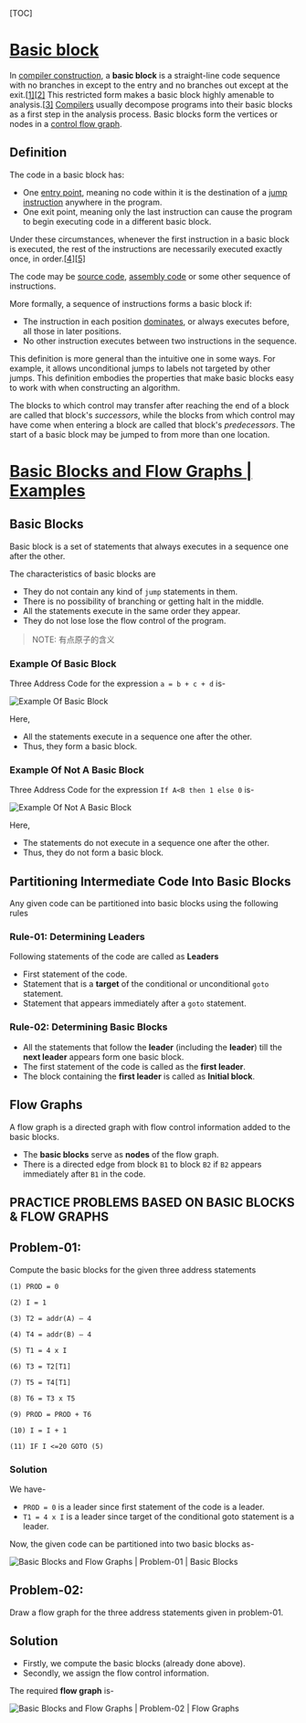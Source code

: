 [TOC]



# [Basic block](https://en.wikipedia.org/wiki/Basic_bloc)

In [compiler construction](https://en.wikipedia.org/wiki/Compiler), a **basic block** is a straight-line code sequence with no branches in except to the entry and no branches out except at the exit.[[1\]](https://en.wikipedia.org/wiki/Basic_block#cite_note-1)[[2\]](https://en.wikipedia.org/wiki/Basic_block#cite_note-2) This restricted form makes a basic block highly amenable to analysis.[[3\]](https://en.wikipedia.org/wiki/Basic_block#cite_note-3) [Compilers](https://en.wikipedia.org/wiki/Compiler) usually decompose programs into their basic blocks as a first step in the analysis process. Basic blocks form the vertices or nodes in a [control flow graph](https://en.wikipedia.org/wiki/Control_flow_graph).

## Definition

The code in a basic block has:

- One [entry point](https://en.wikipedia.org/wiki/Entry_point), meaning no code within it is the destination of a [jump instruction](https://en.wikipedia.org/wiki/Jump_instruction) anywhere in the program.
- One exit point, meaning only the last instruction can cause the program to begin executing code in a different basic block.

Under these circumstances, whenever the first instruction in a basic block is executed, the rest of the instructions are necessarily executed exactly once, in order.[[4\]](https://en.wikipedia.org/wiki/Basic_block#cite_note-4)[[5\]](https://en.wikipedia.org/wiki/Basic_block#cite_note-5)

The code may be [source code](https://en.wikipedia.org/wiki/Source_code), [assembly code](https://en.wikipedia.org/wiki/Assembly_code) or some other sequence of instructions.

More formally, a sequence of instructions forms a basic block if:

- The instruction in each position [dominates](https://en.wikipedia.org/wiki/Dominator_(graph_theory)), or always executes before, all those in later positions.
- No other instruction executes between two instructions in the sequence.

This definition is more general than the intuitive one in some ways. For example, it allows unconditional jumps to labels not targeted by other jumps. This definition embodies the properties that make basic blocks easy to work with when constructing an algorithm.

The blocks to which control may transfer after reaching the end of a block are called that block's *successors*, while the blocks from which control may have come when entering a block are called that block's *predecessors*. The start of a basic block may be jumped to from more than one location.







# [Basic Blocks and Flow Graphs | Examples](https://www.gatevidyalay.com/basic-blocks-and-flow-graphs/)

## Basic Blocks

Basic block is a set of statements that always executes in a sequence one after the other.

The characteristics of basic blocks are

- They do not contain any kind of `jump` statements in them.
- There is no possibility of branching or getting halt in the middle.
- All the statements execute in the same order they appear.
- They do not lose lose the flow control of the program.

> NOTE: 有点原子的含义

### Example Of Basic Block

Three Address Code for the expression `a = b + c + d` is-

 

![Example Of Basic Block](https://www.gatevidyalay.com/wp-content/uploads/2018/03/Example-Of-Basic-Block.png)

Here,

- All the statements execute in a sequence one after the other.
- Thus, they form a basic block.



### Example Of Not A Basic Block

Three Address Code for the expression `If A<B then 1 else 0` is-

 

![Example Of Not A Basic Block](https://www.gatevidyalay.com/wp-content/uploads/2018/03/Example-Of-Not-A-Basic-Block-1.png)

 

Here,

- The statements do not execute in a sequence one after the other.
- Thus, they do not form a basic block.

## Partitioning Intermediate Code Into Basic Blocks

Any given code can be partitioned into basic blocks using the following rules

### Rule-01: Determining Leaders

 Following statements of the code are called as **Leaders**

- First statement of the code.
- Statement that is a **target** of the conditional or unconditional `goto` statement.
- Statement that appears immediately after a `goto` statement.

 

### Rule-02: Determining Basic Blocks

 

- All the statements that follow the **leader** (including the **leader**) till the **next leader** appears form one basic block.
- The first statement of the code is called as the **first leader**.
- The block containing the **first leader** is called as **Initial block**.



## Flow Graphs

A flow graph is a directed graph with flow control information added to the basic blocks.

- The **basic blocks** serve as **nodes** of the flow graph.
- There is a directed edge from block `B1` to block `B2` if `B2` appears immediately after `B1` in the code.



## PRACTICE PROBLEMS BASED ON BASIC BLOCKS & FLOW GRAPHS

## Problem-01:

Compute the basic blocks for the given three address statements

```
(1) PROD = 0

(2) I = 1

(3) T2 = addr(A) – 4

(4) T4 = addr(B) – 4

(5) T1 = 4 x I

(6) T3 = T2[T1]

(7) T5 = T4[T1]

(8) T6 = T3 x T5

(9) PROD = PROD + T6

(10) I = I + 1

(11) IF I <=20 GOTO (5)
```



### Solution

We have-

- `PROD = 0` is a leader since first statement of the code is a leader.
- `T1 = 4 x I` is a leader since target of the conditional goto statement is a leader.

Now, the given code can be partitioned into two basic blocks as-

 

![Basic Blocks and Flow Graphs | Problem-01 | Basic Blocks](https://www.gatevidyalay.com/wp-content/uploads/2018/03/Basic-Blocks-and-Flow-Graphs-Problem-01-Basic-Blocks.png)

## Problem-02:

Draw a flow graph for the three address statements given in problem-01.



## Solution

- Firstly, we compute the basic blocks (already done above).
- Secondly, we assign the flow control information.



The required **flow graph** is-

 

![Basic Blocks and Flow Graphs | Problem-02 | Flow Graphs](https://www.gatevidyalay.com/wp-content/uploads/2018/03/Basic-Blocks-and-Flow-Graphs-Problem-02-Flow-Graphs.png)
